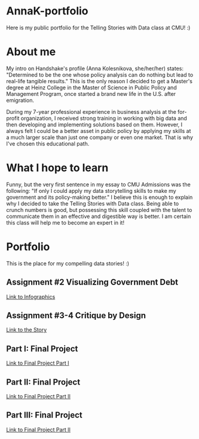 # AnnaK-portfolio
Here is my public portfolio for the Telling Stories with Data class at CMU! :)

# About me
My intro on Handshake's profile (Anna Kolesnikova, she/her/her) states: "Determined to be the one whose policy analysis can do nothing but lead to real-life tangible results."
This is the only reason I decided to get a Master's degree at Heinz College in the Master of Science in Public Policy and Management Program, once started a brand new life in the U.S. after emigration.

During my 7-year professional experience in business analysis at the for-profit organization, I received strong training in working with big data and then developing and implementing solutions based on them. However, I always felt I could be a better asset in public policy by applying my skills at a much larger scale than just one company or even one market. That is why I've chosen this educational path.

# What I hope to learn
Funny, but the very first sentence in my essay to CMU Admissions was the following:
"If only I could apply my data storytelling skills to make my government and its policy-making better."
I believe this is enough to explain why I decided to take the Telling Stories with Data class.
Being able to crunch numbers is good, but possessing this skill coupled with the talent to communicate them in an effective and digestible way is better. I am certain this class will help me to become an expert in it!

# Portfolio
This is the place for my compelling data stories! :)

## Assignment #2 Visualizing Government Debt
[Link to Infographics](/GovernmentDebt.md)

## Assignment #3-4 Critique by Design
[Link to the Story](/StateLegislaturesControl.md)

## Part I: Final Project
[Link to Final Project Part I](/FinalProjectPart_I_AnnaKolesnikova.md)

## Part II: Final Project
[Link to Final Project Part II](/FinalProjectPart_II_AnnaKolesnikova.md)

## Part III: Final Project
[Link to Final Project Part II](/FinalProjectPart_III_AnnaKolesnikova.md)

